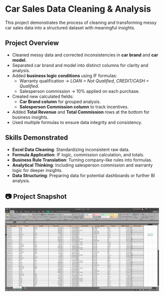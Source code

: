# Car Sales Data Cleaning & Analysis  

This project demonstrates the process of cleaning and transforming messy car sales data into a structured dataset with meaningful insights.  

## Project Overview  
- Cleaned messy data and corrected inconsistencies in **car brand** and **car model**.  
- Separated car brand and model into distinct columns for clarity and analysis.  
- Added **business logic conditions** using IF formulas:  
  - Warranty qualification → *LOAN = Not Qualified*, *CREDIT/CASH = Qualified*.  
  - Salesperson commission → 10% applied on each purchase.  
- Created new calculated fields:  
  - **Car Brand column** for grouped analysis.  
  - **Salesperson Commission column** to track incentives.  
- Added **Total Revenue** and **Total Commission** rows at the bottom for business insights.  
- Used multiple formulas to ensure data integrity and consistency.  

## Skills Demonstrated  
- **Excel Data Cleaning**: Standardizing inconsistent raw data.  
- **Formula Application**: IF logic, commission calculation, and totals.  
- **Business Rule Translation**: Turning company-like rules into formulas.  
- **Analytical Thinking**: Including salesperson commission and warranty logic for deeper insights.  
- **Data Structuring**: Preparing data for potential dashboards or further BI analysis.  

## 📷 Project Snapshot  
![Car Sales Data](car_sales_revenue.png)  
